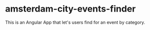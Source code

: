 # amsterdam-city-events-finder
This is an Angular App that let's users find for an event by category.
